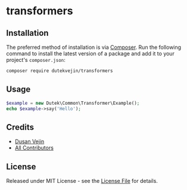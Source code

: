 # transformers

## Installation

The preferred method of installation is via [Composer](http://getcomposer.org/). Run the following command to install the latest version of a package and add it to your project's `composer.json`:

```bash
composer require dutekvejin/transformers
```

## Usage

``` php
$example = new Dutek\Common\Transformer\Example();
echo $example->say('Hello');
```

## Credits

- [Dusan Vejin][link-author]
- [All Contributors][link-contributors]

## License

Released under MIT License - see the [License File](LICENSE) for details.

[link-author]: https://github.com/dutekvejin
[link-contributors]: ../../contributors
